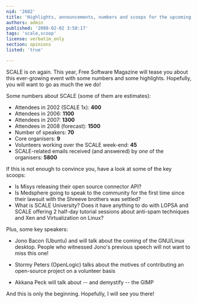 ```yaml
---
nid: '2682'
title: 'Highlights, announcements, numbers and scoops for the upcoming SCALE'
authors: admin
published: '2008-02-02 3:58:17'
tags: 'scale,scoop'
license: verbatim_only
section: opinions
listed: 'true'

---
```

SCALE is on again. This year, Free Software Magazine will tease you about this ever-growing event with some numbers and some highlights. Hopefully, you will want to go as much the we do!

Some numbers about SCALE (some of them are estimates):

* Attendees in 2002 (SCALE 1x): **400** 
* Attendees in 2006: **1100**
* Attendees in 2007: **1300**
* Attendees in 2008 (forecast): **1500**
* Number of speakers: **70**
* Core organisers: **9**
* Volunteers working over the SCALE week-end: **45**
* SCALE-related emails received (and answered) by _one_ of the organisers: **5800**

If this is not enough to convince you, have a look at some of the key scoops:

* Is Misys releasing their open source connector API?
* Is Medsphere going to speak to the community for the first time since their lawsuit with the Shreeve brothers was settled?
* What is SCALE University? Does it have anything to do with LOPSA and SCALE offering 2 half-day tutorial sessions about anti-spam techniques and Xen and Virtualization on Linux?

Plus, some key speakers:

* Jono Bacon (Ubuntu) and  will talk about the coming of the GNU/Linux desktop. People who witnessed Jono's previous speech will not want to miss this one!

* Stormy Peters (OpenLogic) talks about the motives of contributing an open-source project on a volunteer basis

* Akkana Peck will talk about -- and demystify -- the GIMP

And this is only the beginning. Hopefully, I will see you there!